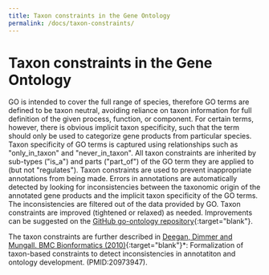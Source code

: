 ```yaml
---
title: Taxon constraints in the Gene Ontology
permalink: /docs/taxon-constraints/
---
```


# Taxon constraints in the Gene Ontology

GO is intended to cover the full range of species, therefore GO terms are defined to be taxon neutral, avoiding reliance on taxon information for full definition of the given process, function, or component. For certain terms, however, there is obvious implicit taxon specificity, such that the term should only be used to categorize gene products from particular species. Taxon specificity of GO terms is captured using relationships such as "only_in_taxon" and "never_in_taxon". All taxon constraints are inherited by sub-types ("is_a") and parts ("part_of") of the GO term they are applied to (but not "regulates"). Taxon constraints are used to prevent inappropriate annotations from being made. Errors in annotations are automatically detected by looking for inconsistencies between the taxonomic origin of the annotated gene products and the implicit taxon specificity of the GO terms. The inconsistencies are filtered out of the data provided by GO. Taxon constraints are improved (tightened or relaxed) as needed.
Improvements can be suggested on the [GitHub go-ontology repository](https://github.com/geneontology/go-ontology/issues/new?assignees=&labels=taxon+constraints&template=taxon-constraint-request.md&title=Taxon+constraint%3A+){:target="blank"}.


The taxon constraints are further described in [Deegan, Dimmer and Mungall. BMC Bionformatics (2010)](https://www.ncbi.nlm.nih.gov/pmc/articles/PMC3098089/){:target="blank"}*: Formalization of taxon-based constraints to detect inconsistencies in annotatiton and ontology development. (PMID:20973947).
